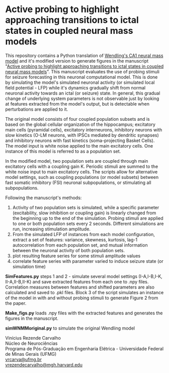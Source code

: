 # Active probing to highlight approaching transitions to ictal states in coupled neural mass models

This repository contains a Python translation of [Wendling's CA1 neural mass model](https://doi.org/10.1046/j.1460-9568.2002.01985.x) and it's modified version to generate figures in the manuscript "[Active probing to highlight approaching transitions to ictal states in coupled neural mass models](https://www.biorxiv.org/content/10.1101/2020.10.06.327692v1)". This manuscript evaluates the use of probing stimuli for seizure forecasting in this neuronal computational model. This is done by simulating the model's simulated neuronal activity (or simulated local field potential - LFP) while it's dynamics gradually shift from normal neuronal activity towards an ictal (or seizure) state. In general, this gradual change of underlying system parameters is not observable just by looking at features extracted from the model's output, but is detectable when perturbations are applied to it. 

The original model consists of four coupled population subsets and is based on the global cellular organization of the hippocampus; excitatory main cells (pyramidal cells), excitatory interneurons, inhibitory neurons with slow kinetics (O-LM neurons, with IPSCs mediated by dendritic synapses) and inhibitory neurons with fast kinetics (soma-projecting Basket Cells). The model input is white noise applied to the main excitatory cells. One instance of this model is referred to as a population set. 

In the modified model, two population sets are coupled through main excitatory cells with a coupling gain K. Periodic stimuli are summed to the white noise input to main excitatory cells. The scripts allow for alternative model settings, such as coupling populations (or model subsets) between fast somatic inhibitory (FSI) neuronal subpopulations, or stimulating all subpopulations.

Following the manuscript's methods:
1. Activity of two population sets is simulated, while a specific parameter (excitability, slow inhibition or coupling gain) is linearly changed from the beginning up to the end of the simulation. Probing stimuli are applied to one or both population sets every 2 seconds. Different simulations are run, increasing stimulation amplitude.
2. From the simulated LFP of instances from each model configuration, extract a set of features: variance, skewness, kurtosis, lag-1 autocorrelation from each population set, and mutual information between the neuronal activity of both population sets.
3. plot resulting feature series for some stimuli amplitude values
4. correlate feature series with parameter varied to induce seizure state (or simulation time)


**SimFeatures.py** steps 1 and 2 - simulate several model settings (I-A,I-B,I-K, II-A,II-B,II-K) and save extracted features from each one to .npy files. Correlation measures between features and shifted parameters are also calculated and saved to .pkl files. Block 3 of the script simulates an instance of the model in with and without probing stimuli to generate Figure 2 from the paper.

**Make_figs.py** loads .npy files with the extracted features and generates the figures in the manuscript.  

**simWNMMoriginal.py** to simulate the original Wendling model


Vinícius Rezende Carvalho  
Núcleo de Neurociências  
Programa de Pós-Graduação em Engenharia Elétrica - Universidade Federal de Minas Gerais (UFMG)  
vrcarva@ufmg.br  
vrezendecarvalho@mgh.harvard.edu
